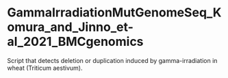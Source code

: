# GammaIrradiationMutGenomeSeq_Komura_and_Jinno_et-al_2021_BMCgenomics
Script that detects deletion or duplication induced by gamma-irradiation in wheat (Triticum aestivum).

